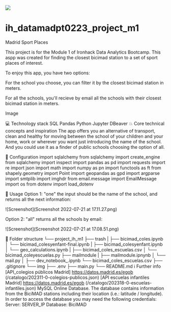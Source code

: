 <p align="left"><img src="https://cdn-images-1.medium.com/max/184/1*2GDcaeYIx_bQAZLxWM4PsQ@2x.png"></p>

# __ih_datamadpt0223_project_m1__

Madrid Sport Places

This project is for the Module 1 of Ironhack Data Analytics Bootcamp. 
This aspp was created for finding the closest bicimad station to a set of sport places of interest. 


To enjoy this app, you have two options:

For the school you choose, you can filter it by the closest bicimad station in meters.

For all the schools, you'll recieve by email all the schools with their closest bicimad station in meters.

Image

💻 Technology stack
SQL
Pandas
Python
Jupyter
DBeaver
💥 Core technical concepts and inspiration
The app offers you an alternative of transport, clean and healthy for moving between the school of your children and your home, work or wherever you want just introducing the name of the school. And you could use it as a finder of public schools choosing the option of all.

🔧 Configuration
import sqlalchemy from sqlalchemy import create_engine from sqlalchemy import inspect import pandas as pd import requests import re import json import math import numpy as pn import functools as ft from shapely.geometry import Point import geopandas as gpd import argparse import smtplib import imghdr from email.message import EmailMessage import os from dotenv import load_dotenv

🙈 Usage
Option 1: "one" the input should be the name of the school, and returns all the next information:

![Screenshot](Screenshot 2022-07-21 at 17.11.27.png)

Option 2: "all" returns all the schools by email:

![Screenshot](Screenshot 2022-07-21 at 17.08.51.png)

📁 Folder structure
└── project_ih_m1
    ├── trash
    |   ├── bicimad_coles.ipynb
    │   └── bicimad_colesyenfant-final.ipynb
    |   ├── bicimad_colesyenfant.ipynb
    │   └── geo_calculations.ipynb
    |   ├── bicimad_coles_escuelas.csv
    │   └── bicimad_coleyescuelas.py
    ├── mailmodule
    |   ├── mailmodule.ipnynb
    │   └── mail.py
    │
    ├── dev_notebook_.ipynb
    └── bicimad_coles_escuelas.csv
    ├── .gitignore
    └── img
    ├── .env
    ├── main.py
    └── README.md
ℹ️ Further info
[API_colegios públicos Madrid] https://datos.madrid.es/egob (/catalogo/202311-0-colegios-publicos.json)
[API escuelas infantiles Madrid] https://datos.madrid.es/egob (/catalogo/202318-0-escuelas-infantiles.json)
MySQL Online Database. The database contains information from the BiciMAD stations including their location (i.e.: latitude / longitude). In order to access the database you may need the following credentials: Server: SERVER_IP Database: BiciMAD
